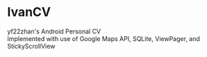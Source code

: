 # IvanCV
yf22zhan's Android Personal CV  
Implemented with use of Google Maps API, SQLite, ViewPager, and StickyScrollView
